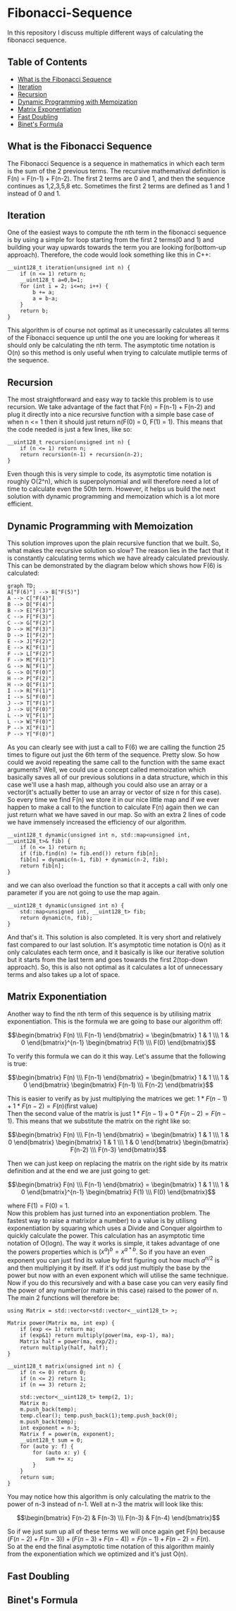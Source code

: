 # Fibonacci-Sequence
In this repository I discuss multiple different ways of calculating the fibonacci sequence.

## Table of Contents
  - [What is the Fibonacci Sequence](#what-is-the-fibonacci-sequence)
  - [Iteration](#iteration)
  - [Recursion](#recursion)
  - [Dynamic Programming with Memoization](#dynamic-programming-with-memoization)
  - [Matrix Exponentiation](#matrix-exponentiation)
  - [Fast Doubling](#fast-doubling)
  - [Binet's Formula](#binets-formula)

## What is the Fibonacci Sequence
The Fibonacci Sequence is a sequence in mathematics in which each term is the sum of the 2 previous terms. The recursive mathematival definition is F(n) = F(n-1) + F(n-2). The first 2 terms are 0 and 1, and then the sequence continues as 1,2,3,5,8 etc. Sometimes the first 2 terms are defined as 1 and 1 instead of 0 and 1.

## Iteration
One of the easiest ways to compute the nth term in the fibonacci sequence is by using a simple for loop starting from the first 2 terms(0 and 1) and building your way upwards towards the term you are looking for(bottom-up approach). Therefore, the code would look something like this in C++:
```
__uint128_t iteration(unsigned int n) {
    if (n <= 1) return n;
    __uint128_t a=0,b=1;
    for (int i = 2; i<=n; i++) {
        b += a;
        a = b-a;
    }
    return b;
}
```
This algorithm is of course not optimal as it unecessarily calculates all terms of the Fibonacci sequence up until the one you are looking for whereas it should only be calculating the nth term. The asymptotic time notation is O(n) so this method is only useful when trying to calculate mutliple terms of the sequence.

## Recursion
The most straightforward and easy way to tackle this problem is to use recursion. We take advantage of the fact that F(n) = F(n-1) + F(n-2) and plug it directly into a nice recursive function with a simple base case of when n <= 1 then it should just return n(F(0) = 0, F(1) = 1). This means that the code needed is just a few lines, like so:
```
__uint128_t recursion(unsigned int n) {
    if (n <= 1) return n;
    return recursion(n-1) + recursion(n-2);
}
```
Even though this is very simple to code, its asymptotic time notation is roughly O(2^n), which is superpolynomial and will therefore need a lot of time to calculate even the 50th term. However, it helps us build the next solution with dynamic programming and memoization which is a lot more efficient.

## Dynamic Programming with Memoization
This solution improves upon the plain recursive function that we built. So, what makes the recursive solution so slow? The reason lies in the fact that it is constantly calculating terms which we have already calculated previously. This can be demonstrated by the diagram below which shows how F(6) is calculated:
```mermaid
graph TD;
A["F(6)"] --> B["F(5)"]
A --> C["F(4)"]
B --> D["F(4)"]
B --> E["F(3)"]
C --> F["F(3)"]
C --> G["F(2)"]
D --> H["F(3)"]
D --> I["F(2)"]
E --> J["F(2)"]
E --> K["F(1)"]
F --> L["F(2)"]
F --> M["F(1)"]
G --> N["F(1)"]
G --> O["F(0)"]
H --> P["F(2)"]
H --> Q["F(1)"]
I --> R["F(1)"]
I --> S["F(0)"]
J --> T["F(1)"]
J --> U["F(0)"]
L --> V["F(1)"]
L --> W["F(0)"]
P --> X["F(1)"]
P --> Y["F(0)"]
```
As you can clearly see with just a call to F(6) we are calling the function 25 times to figure out just the 6th term of the sequence. Pretty slow. So how could we avoid repeating the same call to the function with the same exact arguments? Well, we could use a concept called memoization which basically saves all of our previous solutions in a data structure, which in this case we'll use a hash map, although you could also use an array or a vector(it's actually better to use an array or vector of size n for this case). So every time we find F(n) we store it in our nice little map and if we ever happen to make a call to the function to calculate F(n) again then we can just return what we have saved in our map. So with an extra 2 lines of code we have immensely increased the efficiency of our algorithm.
```
__uint128_t dynamic(unsigned int n, std::map<unsigned int, __uint128_t>& fib) {
    if (n <= 1) return n;
    if (fib.find(n) != fib.end()) return fib[n];
    fib[n] = dynamic(n-1, fib) + dynamic(n-2, fib);
    return fib[n];
}
```
and we can also overload the function so that it accepts a call with only one parameter if you are not going to use the map again.
```
__uint128_t dynamic(unsigned int n) {
    std::map<unsigned int, __uint128_t> fib;
    return dynamic(n, fib);
}
```
And that's it. This solution is also completed. It is very short and relatively fast compared to our last solution. It's asymptotic time notation is O(n) as it only calculates each term once, and it basically is like our iterative solution but it starts from the last term and goes towards the first 2(top-down approach). So, this is also not optimal as it calculates a lot of unnecessary terms and also takes up a lot of space.

## Matrix Exponentiation
Another way to find the nth term of this sequence is by utilising matrix exponentiation. This is the formula we are going to base our algorithm off:
```math
\begin{bmatrix} F(n) \\\ F(n-1) \end{bmatrix} = \begin{bmatrix} 1 & 1 \\\ 1 & 0 \end{bmatrix}^{n-1} \begin{bmatrix} F(1) \\\ F(0) \end{bmatrix}
```
To verify this formula we can do it this way. Let's assume that the following is true:
```math
\begin{bmatrix} F(n) \\\ F(n-1) \end{bmatrix} = \begin{bmatrix} 1 & 1 \\\ 1 & 0 \end{bmatrix} \begin{bmatrix} F(n-1) \\\ F(n-2) \end{bmatrix}
```
This is easier to verify as by just multiplying the matrices we get: $`1*F(n-1) + 1*F(n-2) = F(n)`$(first value)<br>
Then the second value of the matrix is just $`1*F(n-1) + 0*F(n-2) = F(n-1)`$. This means that we substitute the matrix on the right like so:
```math
\begin{bmatrix} F(n) \\\ F(n-1) \end{bmatrix} = \begin{bmatrix} 1 & 1 \\\ 1 & 0 \end{bmatrix} \begin{bmatrix} 1 & 1 \\\ 1 & 0 \end{bmatrix} \begin{bmatrix} F(n-2) \\\ F(n-3) \end{bmatrix}
```
Then we can just keep on replacing the matrix on the right side by its matrix definition and at the end we are just going to get:
```math
\begin{bmatrix} F(n) \\\ F(n-1) \end{bmatrix} = \begin{bmatrix} 1 & 1 \\\ 1 & 0 \end{bmatrix}^{n-1} \begin{bmatrix} F(1) \\\ F(0) \end{bmatrix}
```
where F(1) = F(0) = 1.
<br>
Now this problem has just turned into an exponentiation problem. The fastest way to raise a matrix(or a number) to a value is by utilisng exponentiation by squaring which uses a Divide and Conquer algoirthm to quickly calculate the power. This calculation has an asymptotic time notation of O(logn). The way it works is simple, it takes advantage of one the powers properties which is $`(x^a)^b=x^{a*b}`$. So if you have an even exponent you can just find its value by first figuring out how much $`a^{n/2}`$ is and then multiplying it by itself. If it's odd just multiply the base by the power but now with an even exponent which will utilise the same technique. Now if you do this recursively and with a base case you can very easily find the power of any number(or matrix in this case) raised to the power of n.
<br>
The main 2 functions will therefore be:
```
using Matrix = std::vector<std::vector<__uint128_t> >;

Matrix power(Matrix ma, int exp) {
    if (exp <= 1) return ma;
    if (exp&1) return multiply(power(ma, exp-1), ma);
    Matrix half = power(ma, exp/2);
    return multiply(half, half);
}

__uint128_t matrix(unsigned int n) {
    if (n <= 0) return 0;
    if (n <= 2) return 1;
    if (n == 3) return 2;
    
    std::vector<__uint128_t> temp(2, 1);
    Matrix m;
    m.push_back(temp);
    temp.clear(); temp.push_back(1);temp.push_back(0);
    m.push_back(temp);
    int exponent = n-3;
    Matrix f = power(m, exponent);
    __uint128_t sum = 0;
    for (auto y: f) {
        for (auto x: y) {
            sum += x;
        }
    }
    return sum;
}
```
You may notice how this algorithm is only calculating the matrix to the power of n-3 instead of n-1. Well at n-3 the matrix will look like this:
```math
\begin{bmatrix} F(n-2) & F(n-3) \\\ F(n-3) & F(n-4) \end{bmatrix}
```
So if we just sum up all of these terms we will once again get F(n) because $`(F(n-2) + F(n-3)) + (F(n-3) + F(n-4)) = F(n-1) + F(n-2) = F(n)`$.
<br>
So at the end the final asymptotic time notation of this algorithm mainly from the exponentiation which we optimized and it's just O(n).
## Fast Doubling

## Binet's Formula






